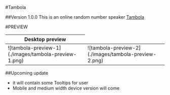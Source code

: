 #Tambola

##Version 1.0.0
This is an online random number speaker <a href="https://shray0027.github.io/tambola/">Tambola</a>



#PREVIEW
<table>
<thead>
<th>
Desktop preview
</th>
</thead>
<tbody>
 <tr>
 <td>![tambola-preview-1](./images/tambola-preview-1.png)</td>
 <td>![tambola-preview-2](./images/tambola-preview-2.png)</td>
 </tr>
</tbody>
</table>


##Upcoming update
 * it will contain some Tooltips for user
 * Mobile and medium width device version will come
